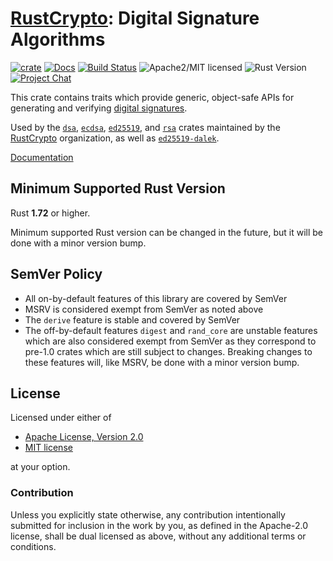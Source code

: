 # [RustCrypto]: Digital Signature Algorithms

[![crate][crate-image]][crate-link]
[![Docs][docs-image]][docs-link]
[![Build Status][build-image]][build-link]
![Apache2/MIT licensed][license-image]
![Rust Version][rustc-image]
[![Project Chat][chat-image]][chat-link]

This crate contains traits which provide generic, object-safe APIs for
generating and verifying [digital signatures].

Used by the [`dsa`], [`ecdsa`], [`ed25519`], and [`rsa`] crates maintained by
the [RustCrypto] organization, as well as [`ed25519-dalek`].

[Documentation][docs-link]

## Minimum Supported Rust Version

Rust **1.72** or higher.

Minimum supported Rust version can be changed in the future, but it will be
done with a minor version bump.

## SemVer Policy

- All on-by-default features of this library are covered by SemVer
- MSRV is considered exempt from SemVer as noted above
- The `derive` feature is stable and covered by SemVer
- The off-by-default features `digest` and `rand_core` are unstable features 
  which are also considered exempt from SemVer as they correspond to pre-1.0
  crates which are still subject to changes. Breaking changes to these features
  will, like MSRV, be done with a minor version bump.

## License

Licensed under either of

 * [Apache License, Version 2.0](http://www.apache.org/licenses/LICENSE-2.0)
 * [MIT license](http://opensource.org/licenses/MIT)

at your option.

### Contribution

Unless you explicitly state otherwise, any contribution intentionally submitted
for inclusion in the work by you, as defined in the Apache-2.0 license, shall be
dual licensed as above, without any additional terms or conditions.

[//]: # (badges)

[crate-image]:  https://img.shields.io/crates/v/signature
[crate-link]: https://crates.io/crates/signature
[docs-image]: https://docs.rs/signature/badge.svg
[docs-link]: https://docs.rs/signature/
[build-image]: https://github.com/RustCrypto/traits/actions/workflows/signature.yml/badge.svg
[build-link]: https://github.com/RustCrypto/traits/actions/workflows/signature.yml
[license-image]: https://img.shields.io/badge/license-Apache2.0/MIT-blue.svg
[rustc-image]: https://img.shields.io/badge/rustc-1.72+-blue.svg
[chat-image]: https://img.shields.io/badge/zulip-join_chat-blue.svg
[chat-link]: https://rustcrypto.zulipchat.com/#narrow/stream/260048-signatures

[//]: # (links)

[RustCrypto]: https://github.com/RustCrypto/
[digital signatures]: https://en.wikipedia.org/wiki/Digital_signature
[`dsa`]: https://github.com/RustCrypto/signatures/tree/master/dsa
[`ecdsa`]: https://github.com/RustCrypto/signatures/tree/master/ecdsa
[`ed25519`]: https://github.com/RustCrypto/signatures/tree/master/ed25519
[`ed25519-dalek`]: https://github.com/dalek-cryptography/ed25519-dalek
[`rsa`]: https://github.com/RustCrypto/RSA
